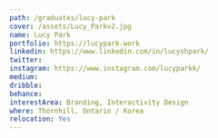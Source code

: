 ```yaml
---
path: /graduates/lucy-park
cover: /assets/Lucy_Parkv2.jpg
name: Lucy Park
portfolio: https://lucypark.work
linkedin: https://www.linkedin.com/in/lucyshpark/
twitter:
instagram: https://www.instagram.com/lucyparkk/
medium:
dribble:
behance:
interestArea: Branding, Interactivity Design
where: Thornhill, Ontario / Korea
relocation: Yes
---
```

